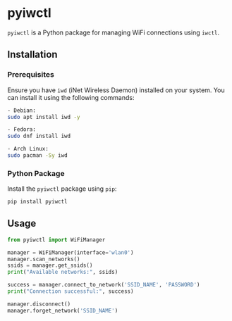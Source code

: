 # pyiwctl

`pyiwctl` is a Python package for managing WiFi connections using `iwctl`.

## Installation

### Prerequisites

Ensure you have `iwd` (iNet Wireless Daemon) installed on your system. You can install it using the following commands:

```bash
- Debian:
sudo apt install iwd -y

- Fedora:
sudo dnf install iwd

- Arch Linux:
sudo pacman -Sy iwd

```

### Python Package

Install the `pyiwctl` package using `pip`:

```bash
pip install pyiwctl
```

## Usage

```python
from pyiwctl import WiFiManager

manager = WiFiManager(interface='wlan0')
manager.scan_networks()
ssids = manager.get_ssids()
print("Available networks:", ssids)

success = manager.connect_to_network('SSID_NAME', 'PASSWORD')
print("Connection successful:", success)

manager.disconnect()
manager.forget_network('SSID_NAME')
```